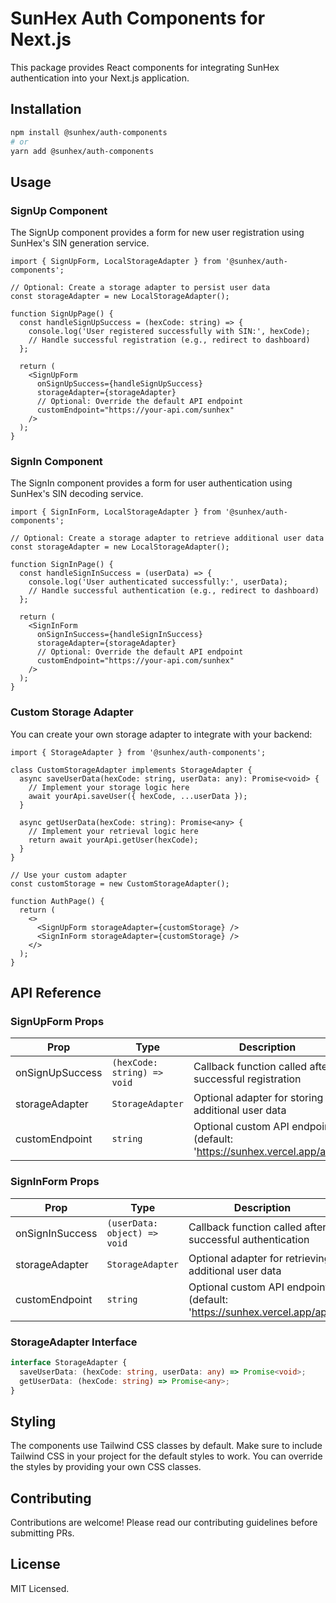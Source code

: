 # SunHex Auth Components for Next.js

This package provides React components for integrating SunHex authentication into your Next.js application.

## Installation

```bash
npm install @sunhex/auth-components
# or
yarn add @sunhex/auth-components
```

## Usage

### SignUp Component

The SignUp component provides a form for new user registration using SunHex's SIN generation service.

```tsx
import { SignUpForm, LocalStorageAdapter } from '@sunhex/auth-components';

// Optional: Create a storage adapter to persist user data
const storageAdapter = new LocalStorageAdapter();

function SignUpPage() {
  const handleSignUpSuccess = (hexCode: string) => {
    console.log('User registered successfully with SIN:', hexCode);
    // Handle successful registration (e.g., redirect to dashboard)
  };

  return (
    <SignUpForm
      onSignUpSuccess={handleSignUpSuccess}
      storageAdapter={storageAdapter}
      // Optional: Override the default API endpoint
      customEndpoint="https://your-api.com/sunhex"
    />
  );
}
```

### SignIn Component

The SignIn component provides a form for user authentication using SunHex's SIN decoding service.

```tsx
import { SignInForm, LocalStorageAdapter } from '@sunhex/auth-components';

// Optional: Create a storage adapter to retrieve additional user data
const storageAdapter = new LocalStorageAdapter();

function SignInPage() {
  const handleSignInSuccess = (userData) => {
    console.log('User authenticated successfully:', userData);
    // Handle successful authentication (e.g., redirect to dashboard)
  };

  return (
    <SignInForm
      onSignInSuccess={handleSignInSuccess}
      storageAdapter={storageAdapter}
      // Optional: Override the default API endpoint
      customEndpoint="https://your-api.com/sunhex"
    />
  );
}
```

### Custom Storage Adapter

You can create your own storage adapter to integrate with your backend:

```tsx
import { StorageAdapter } from '@sunhex/auth-components';

class CustomStorageAdapter implements StorageAdapter {
  async saveUserData(hexCode: string, userData: any): Promise<void> {
    // Implement your storage logic here
    await yourApi.saveUser({ hexCode, ...userData });
  }

  async getUserData(hexCode: string): Promise<any> {
    // Implement your retrieval logic here
    return await yourApi.getUser(hexCode);
  }
}

// Use your custom adapter
const customStorage = new CustomStorageAdapter();

function AuthPage() {
  return (
    <>
      <SignUpForm storageAdapter={customStorage} />
      <SignInForm storageAdapter={customStorage} />
    </>
  );
}
```

## API Reference

### SignUpForm Props

| Prop | Type | Description |
|------|------|-------------|
| onSignUpSuccess | `(hexCode: string) => void` | Callback function called after successful registration |
| storageAdapter | `StorageAdapter` | Optional adapter for storing additional user data |
| customEndpoint | `string` | Optional custom API endpoint (default: 'https://sunhex.vercel.app/api') |

### SignInForm Props

| Prop | Type | Description |
|------|------|-------------|
| onSignInSuccess | `(userData: object) => void` | Callback function called after successful authentication |
| storageAdapter | `StorageAdapter` | Optional adapter for retrieving additional user data |
| customEndpoint | `string` | Optional custom API endpoint (default: 'https://sunhex.vercel.app/api') |

### StorageAdapter Interface

```typescript
interface StorageAdapter {
  saveUserData: (hexCode: string, userData: any) => Promise<void>;
  getUserData: (hexCode: string) => Promise<any>;
}
```

## Styling

The components use Tailwind CSS classes by default. Make sure to include Tailwind CSS in your project for the default styles to work. You can override the styles by providing your own CSS classes.

## Contributing

Contributions are welcome! Please read our contributing guidelines before submitting PRs.

## License

MIT Licensed.